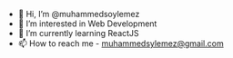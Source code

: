 - 👋 Hi, I’m @muhammedsoylemez
- 👀 I’m interested in Web Development
- 🌱 I’m currently learning ReactJS
- 📫 How to reach me - muhammedsylemez@gmail.com



